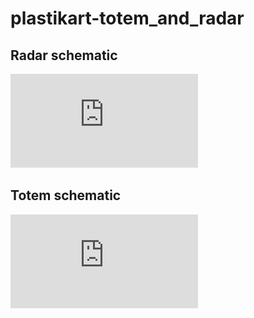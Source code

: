 # plastikart-totem_and_radar

## Radar schematic
![Radar Schematic](https://github.com/paolocavagnolo/plastikart-totem_and_radar/blob/main/radar_scheme.pdf)

## Totem schematic
![Totem Schematic](https://github.com/paolocavagnolo/plastikart-totem_and_radar/blob/main/totem_scheme.pdf)
